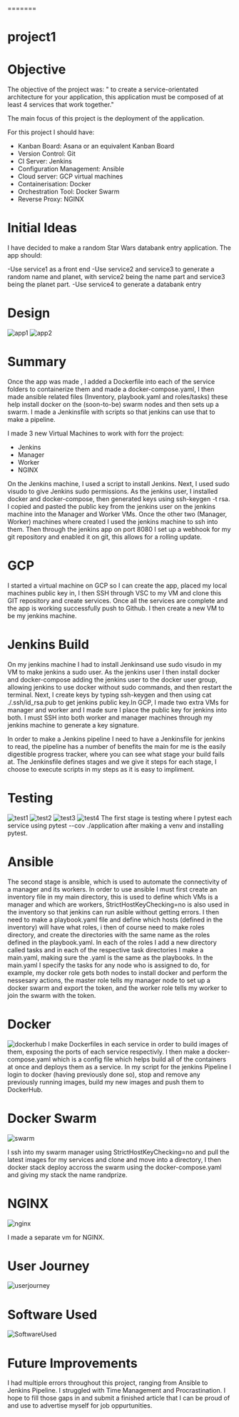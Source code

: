 
=======
# project1


# Objective
The objective of the project was: " to create a service-orientated architecture for your application, this application must be composed of at least 4 services that work together." 

The main focus of this project is the deployment of the application.

For this project I should have: 
- Kanban Board: Asana or an equivalent Kanban Board
- Version Control: Git
- CI Server: Jenkins
- Configuration Management: Ansible
- Cloud server: GCP virtual machines
- Containerisation: Docker
- Orchestration Tool: Docker Swarm
- Reverse Proxy: NGINX

# Initial Ideas
I have decided to make a random Star Wars databank entry application. The app should:

-Use service1 as a front end
-Use service2 and service3 to generate a random name and planet, with service2 being the name part and service3 being the planet part.
-Use service4 to generate a databank entry 

# Design
![app1](./Documentation/app1.png)
![app2](./Documentation/app2.png)

# Summary
Once the app was made , I added a Dockerfile into each of the service folders to containerize them and made a docker-compose.yaml, I then made ansible related files (Inventory, playbook.yaml and roles/tasks) these help install docker on the (soon-to-be) swarm nodes and then sets up a swarm. I made a Jenkinsfile with scripts so that jenkins can use that to make a pipeline.


I made 3 new Virtual Machines to work with forr the project: 
- Jenkins
- Manager
- Worker
- NGINX

On the Jenkins machine, I used a script to install Jenkins. Next, I used sudo visudo to give Jenkins sudo permissions. As the jenkins user, I installed docker and docker-compose, then generated keys using ssh-keygen -t rsa. I copied and pasted the public key from the jenkins user on the jenkins machine into the Manager and Worker VMs. Once the other two (Manager, Worker) machines where created I used the jenkins machine to ssh into them. Then through the jenkins app on port 8080 I set up a webhook for my git repository and enabled it on git, this allows for a rolling update. 

# GCP
I started a virtual machine on GCP so I can create the app, placed my local machines public key in, I then SSH through VSC to my VM and clone this GIT repository and create services. Once all the services are complete and the app is working successfully push to Github. I then create a new VM to be my jenkins machine.

# Jenkins Build 
On my jenkins machine I had to install Jenkinsand  use sudo visudo in my VM to make jenkins a sudo user. As the jenkins user I then install docker and docker-compose adding the jenkins user to the docker user group, allowing jenkins to use docker without sudo commands, and then restart the terminal. Next, I create keys by typing ssh-keygen  and then using cat ./.ssh/id_rsa.pub to get jenkins public key.In GCP, I made two extra VMs for manager and worker and I made sure I place the public key for jenkins into both. I must SSH into both worker and manager machines through my jenkins machine to generate a key signature. 

In order to make a Jenkins pipeline I need to have a Jenkinsfile for jenkins to read, the pipeline has a number of benefits the main for me is the easily digestible progress tracker, where you can see what stage your build fails at. The Jenkinsfile defines stages and we give it steps for each stage, I choose to execute scripts in my steps as it is easy to impliment. 

# Testing 
![test1](./Documentation/test1.png)
![test2](./Documentation/test2.png)
![test3](./Documentation/test3.png)
![test4](./Documentation/test4.png)
The first stage is testing where I pytest each service using pytest --cov ./application after making a venv and installing pytest.


# Ansible
The second stage is ansible, which is used to automate the connectivity of a manager and its workers. In order to use ansible I must first create an inventory file in my main directory, this is used to define which VMs is a manager and which are workers, StrictHostKeyChecking=no is also used in the inventory so that jenkins can run asible without getting errors.
I then need to make a playbook.yaml file and define which hosts (defined in the inventory) will have what roles, i then of course need to make roles directory, and create the directories with the same name as the roles defined in the playbook.yaml. In each of the roles I add a new directory called tasks and in each of the respective task directories I make a main.yaml, making sure the .yaml is the same as the playbooks. In the main.yaml I specify the tasks for any node who is assigned to do, for example, my docker role gets both nodes to install docker and perform the nessesary actions, the master role tells my manager node to set up a docker swarm and export the token, and the worker role tells my worker to join the swarm with the token.

# Docker
![dockerhub](./Documentation/dockerhub.png)
I make Dockerfiles in each service in order to build images of them, exposing the ports of each service respectivly. I then make a docker-compose.yaml which is a config file which helps build all of the containers at once and deploys them as a service. In my script for the jenkins Pipeline I login to docker (having previously done so), stop and remove any previously running images, build my new images and push them to DockerHub.


# Docker Swarm

![swarm](./Documentation/swarm.png)


I ssh into my swarm manager using StrictHostKeyChecking=no and pull the latest images for my services and clone and move into a directory, I then docker stack deploy accross the swarm using the docker-compose.yaml and giving my stack the name randprize.
# NGINX
![nginx](./Documentation/nginx.png)

I made a separate vm for NGINX.

# User Journey
![userjourney](./Documentation/userjourney.png)

# Software Used
![SoftwareUsed](./Documentation/SoftwareUsed.png)



# Future Improvements
I had multiple errors throughout this project, ranging from Ansible to Jenkins Pipeline. I struggled with Time Management and Procrastination. I hope to fill those gaps in and submit a finished article that I can be proud of and use to advertise myself for job oppurtunities.



